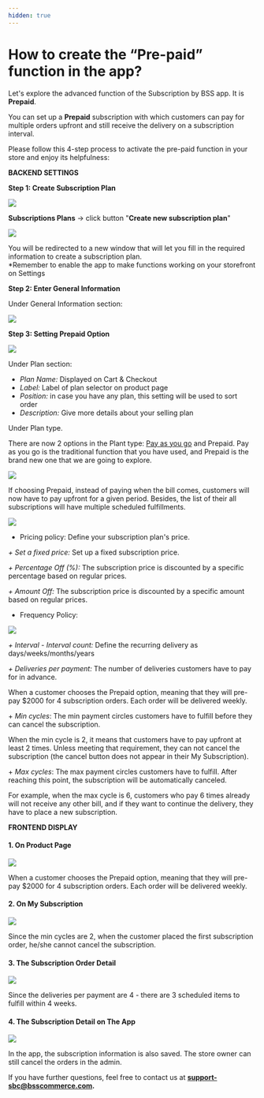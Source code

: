 ```yaml
---
hidden: true
---
```


# How to create the “Pre-paid” function in the app?

Let's explore the advanced function of the Subscription by BSS app. It is **Prepaid**.

You can set up a **Prepaid** subscription with which customers can pay for multiple orders upfront and still receive the delivery on a subscription interval.

Please follow this 4-step process to activate the pre-paid function in your store and enjoy its helpfulness:

**BACKEND SETTINGS**

**Step 1: Create Subscription Plan**

![](http://wiki.bsscommerce.com/wp-content/uploads/2021/09/1-1.png)

**Subscriptions Plans** -> click button "**Create new subscription plan**"

![](http://wiki.bsscommerce.com/wp-content/uploads/2021/09/2-1.png)

You will be redirected to a new window that will let you fill in the required information to create a subscription plan.\
\*Remember to enable the app to make functions working on your storefront on Settings

**Step 2: Enter General Information**

Under General Information section:

![](http://wiki.bsscommerce.com/wp-content/uploads/2021/09/3-1.png)

**Step 3: Setting Prepaid Option**

![](http://wiki.bsscommerce.com/wp-content/uploads/2021/09/4-1.png)

Under Plan section:

* _Plan Name:_ Displayed on Cart & Checkout
* _Label:_ Label of plan selector on product page
* _Position:_ in case you have any plan, this setting will be used to sort order
* _Description:_ Give more details about your selling plan

Under Plan type.&#x20;

There are now 2 options in the Plant type: [Pay as you go](https://wiki.bsscommerce.com/docs/shopify-subscriptions-recurring-pay/app-features-how-to/how-to-create-a-subscription-plan/) and Prepaid. Pay as you go is the traditional function that you have used, and Prepaid is the brand new one that we are going to explore.

![](http://wiki.bsscommerce.com/wp-content/uploads/2021/09/5.png)

If choosing Prepaid, instead of paying when the bill comes, customers will now have to pay upfront for a given period. Besides, the list of their all subscriptions will have multiple scheduled fulfillments.

![](http://wiki.bsscommerce.com/wp-content/uploads/2021/09/6.png)

* Pricing policy: Define your subscription plan's price.

_+ Set a fixed price:_ Set up a fixed subscription price.

_+ Percentage Off (%):_ The subscription price is discounted by a specific percentage based on regular prices.

_+ Amount Off:_ The subscription price is discounted by a specific amount based on regular prices.

* Frequency Policy:&#x20;

![](http://wiki.bsscommerce.com/wp-content/uploads/2021/09/7.png)

_+ Interval - Interval count:_ Define the recurring delivery as days/weeks/months/years

_+ Deliveries per payment:_ The number of deliveries customers have to pay for in advance.

When a customer chooses the Prepaid option, meaning that they will pre-pay $2000 for 4 subscription orders. Each order will be delivered weekly.

\+ _Min cycles_: The min payment circles customers have to fulfill before they can cancel the subscription.

When the min cycle is 2, it means that customers have to pay upfront at least 2 times. Unless meeting that requirement, they can not cancel the subscription (the cancel button does not appear in their My Subscription).

\+ _Max cycles_: The max payment circles customers have to fulfill. After reaching this point, the subscription will be automatically canceled.

For example, when the max cycle is 6, customers who pay 6 times already will not receive any other bill, and if they want to continue the delivery, they have to place a new subscription.

**FRONTEND DISPLAY**

#### 1. On Product Page <a href="#id-1-on-product-page" id="id-1-on-product-page"></a>

![](http://wiki.bsscommerce.com/wp-content/uploads/2021/09/8.png)

When a customer chooses the Prepaid option, meaning that they will pre-pay $2000 for 4 subscription orders. Each order will be delivered weekly.

#### 2. On My Subscription <a href="#id-2-on-my-subscription" id="id-2-on-my-subscription"></a>

![](http://wiki.bsscommerce.com/wp-content/uploads/2021/09/9.png)

Since the min cycles are 2, when the customer placed the first subscription order, he/she cannot cancel the subscription.

#### 3. The Subscription Order Detail <a href="#id-3-the-subscription-order-detail" id="id-3-the-subscription-order-detail"></a>

![](http://wiki.bsscommerce.com/wp-content/uploads/2021/09/10.png)

Since the deliveries per payment are 4 - there are 3 scheduled items to fulfill within 4 weeks.

#### 4. The Subscription Detail on The App <a href="#id-4-the-subscription-detail-on-the-app" id="id-4-the-subscription-detail-on-the-app"></a>

![](http://wiki.bsscommerce.com/wp-content/uploads/2021/09/11.png)

In the app, the subscription information is also saved. The store owner can still cancel the orders in the admin.

If you have further questions, feel free to contact us at [**support-sbc@bsscommerce.com**](mailto:support-sbc@bsscommerce.com)**.**
